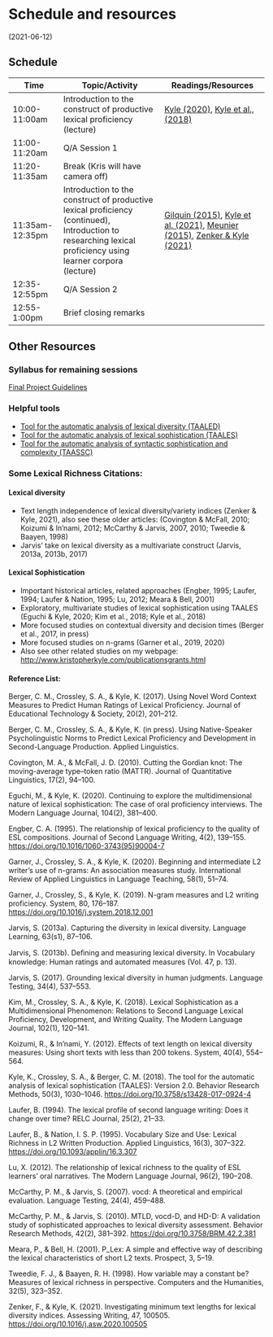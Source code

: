 # Schedule and resources
(2021-06-12)

## Schedule


| Time | Topic/Activity | Readings/Resources |
|-----------------|----------------|----------------|
| 10:00-11:00am | Introduction to the construct of productive lexical proficiency (lecture) | [Kyle (2020)](https://github.com/kristopherkyle/TUJ-Public-2021/raw/main/docs/2020%20Kyle%20Measuring%20LexRich%20Chp.pdf), [Kyle et al., (2018)](https://github.com/kristopherkyle/TUJ-Public-2021/raw/main/docs/2018%20Kyle%20Crossley%20Berger%20BRM.pdf)|
| 11:00-11:20am | Q/A Session 1 ||
| 11:20-11:35am | Break (Kris will have camera off) ||
| 11:35am-12:35pm | Introduction to the construct of productive lexical proficiency (continued), Introduction to researching lexical proficiency using learner corpora (lecture) | [Gilquin (2015)](https://github.com/kristopherkyle/TUJ-Public-2021/raw/main/docs/Gilquin%202015%20from_design_to_collection_of_learner_corpora.pdf), [Kyle et al. (2021)](https://github.com/kristopherkyle/TUJ-Public-2021/raw/main/docs/2021%20Kyle%20Crossley%20Jarvis%20LAQ.pdf), [Meunier (2015)](https://github.com/kristopherkyle/TUJ-Public-2021/raw/main/docs/meunier%202015%20developmental_patterns_in_learner_corpora.pdf), [Zenker & Kyle (2021)](https://github.com/kristopherkyle/TUJ-Public-2021/raw/main/docs/2021%20Zenker%20Kyle%20AW.pdf)|
| 12:35-12:55pm | Q/A Session 2 ||
| 12:55-1:00pm | Brief closing remarks ||


## Other Resources

### Syllabus for remaining sessions
[Final Project Guidelines](https://github.com/kristopherkyle/TUJ-Public-2021/raw/main/docs/Distinguished%20Lecturer%20Series%20Project_Kyle_2021.doc)

### Helpful tools
- [Tool for the automatic analysis of lexical diversity (TAALED)](https://www.linguisticanalysistools.org/taaled.html)
- [Tool for the automatic analysis of lexical sophistication (TAALES)](https://www.linguisticanalysistools.org/taales.html)
- [Tool for the automatic analysis of syntactic sophistication and complexity (TAASSC)](https://www.linguisticanalysistools.org/taassc.html)

### Some Lexical Richness Citations:
#### Lexical diversity

- Text length independence of lexical diversity/variety indices (Zenker & Kyle, 2021), also see these older articles: (Covington & McFall, 2010; Koizumi & In’nami, 2012; McCarthy & Jarvis, 2007, 2010; Tweedie & Baayen, 1998)
- Jarvis’ take on lexical diversity as a multivariate construct (Jarvis, 2013a, 2013b, 2017)

#### Lexical Sophistication

- Important historical articles, related approaches (Engber, 1995; Laufer, 1994; Laufer & Nation, 1995; Lu, 2012; Meara & Bell, 2001)
- Exploratory, multivariate studies of lexical sophistication using TAALES (Eguchi & Kyle, 2020; Kim et al., 2018; Kyle et al., 2018)
- More focused studies on contextual diversity and decision times (Berger et al., 2017, in press)
- More focused studies on n-grams (Garner et al., 2019, 2020)
- Also see other related studies on my webpage: http://www.kristopherkyle.com/publicationsgrants.html
 
#### Reference List:

Berger, C. M., Crossley, S. A., & Kyle, K. (2017). Using Novel Word Context Measures to Predict Human Ratings of Lexical Proficiency. Journal of Educational Technology & Society, 20(2), 201–212.

Berger, C. M., Crossley, S. A., & Kyle, K. (in press). Using Native-Speaker Psycholinguistic Norms to Predict Lexical Proficiency and Development in Second-Language Production. Applied Linguistics.

Covington, M. A., & McFall, J. D. (2010). Cutting the Gordian knot: The moving-average type–token ratio (MATTR). Journal of Quantitative Linguistics, 17(2), 94–100.

Eguchi, M., & Kyle, K. (2020). Continuing to explore the multidimensional nature of lexical sophistication: The case of oral proficiency interviews. The Modern Language Journal, 104(2), 381–400.

Engber, C. A. (1995). The relationship of lexical proficiency to the quality of ESL compositions. Journal of Second Language Writing, 4(2), 139–155. https://doi.org/10.1016/1060-3743(95)90004-7

Garner, J., Crossley, S. A., & Kyle, K. (2020). Beginning and intermediate L2 writer’s use of n-grams: An association measures study. International Review of Applied Linguistics in Language Teaching, 58(1), 51–74.

Garner, J., Crossley, S., & Kyle, K. (2019). N-gram measures and L2 writing proficiency. System, 80, 176–187. https://doi.org/10.1016/j.system.2018.12.001

Jarvis, S. (2013a). Capturing the diversity in lexical diversity. Language Learning, 63(s1), 87–106.

Jarvis, S. (2013b). Deﬁning and measuring lexical diversity. In Vocabulary knowledge: Human ratings and automated measures (Vol. 47, p. 13).

Jarvis, S. (2017). Grounding lexical diversity in human judgments. Language Testing, 34(4), 537–553.

Kim, M., Crossley, S. A., & Kyle, K. (2018). Lexical Sophistication as a Multidimensional Phenomenon: Relations to Second Language Lexical Proficiency, Development, and Writing Quality. The Modern Language Journal, 102(1), 120–141.

Koizumi, R., & In’nami, Y. (2012). Effects of text length on lexical diversity measures: Using short texts with less than 200 tokens. System, 40(4), 554–564.

Kyle, K., Crossley, S. A., & Berger, C. M. (2018). The tool for the automatic analysis of lexical sophistication (TAALES): Version 2.0. Behavior Research Methods, 50(3), 1030–1046. https://doi.org/10.3758/s13428-017-0924-4

Laufer, B. (1994). The lexical profile of second language writing: Does it change over time? RELC Journal, 25(2), 21–33.

Laufer, B., & Nation, I. S. P. (1995). Vocabulary Size and Use: Lexical Richness in L2 Written Production. Applied Linguistics, 16(3), 307–322. https://doi.org/10.1093/applin/16.3.307

Lu, X. (2012). The relationship of lexical richness to the quality of ESL learners’ oral narratives. The Modern Language Journal, 96(2), 190–208.

McCarthy, P. M., & Jarvis, S. (2007). vocd: A theoretical and empirical evaluation. Language Testing, 24(4), 459–488.

McCarthy, P. M., & Jarvis, S. (2010). MTLD, vocd-D, and HD-D: A validation study of sophisticated approaches to lexical diversity assessment. Behavior Research Methods, 42(2), 381–392. https://doi.org/10.3758/BRM.42.2.381

Meara, P., & Bell, H. (2001). P_Lex: A simple and effective way of describing the lexical characteristics of short L2 texts. Prospect, 3, 5–19.

Tweedie, F. J., & Baayen, R. H. (1998). How variable may a constant be? Measures of lexical richness in perspective. Computers and the Humanities, 32(5), 323–352.

Zenker, F., & Kyle, K. (2021). Investigating minimum text lengths for lexical diversity indices. Assessing Writing, 47, 100505. https://doi.org/10.1016/j.asw.2020.100505
